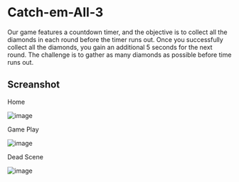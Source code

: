 # Catch-em-All-3
Our game features a countdown timer, and the objective is to collect all the diamonds in each round before the timer runs out. Once you successfully collect all the diamonds, you gain an additional 5 seconds for the next round. The challenge is to gather as many diamonds as possible before time runs out. 

## Screanshot
Home

![image](https://github.com/EmilioVidal/catchemall.ori/assets/149820545/bea1b49c-9bf0-4680-b333-db6ab9106041)

Game Play

![image](https://github.com/EmilioVidal/catchemall.ori/assets/149820545/7a1f78cf-d20a-4ffc-aae0-3741ed4c532a)

Dead Scene

![image](https://github.com/EmilioVidal/catchemall.ori/assets/149820545/851bb0d0-9fac-41b1-9661-7c4192769724)
